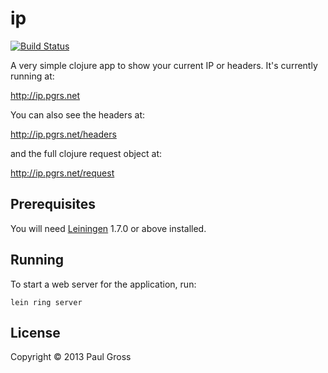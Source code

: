 # ip

[![Build Status](https://travis-ci.org/pgr0ss/ip.png)](https://travis-ci.org/pgr0ss/ip)

A very simple clojure app to show your current IP or headers. It's currently running at:

http://ip.pgrs.net

You can also see the headers at:

http://ip.pgrs.net/headers

and the full clojure request object at:

http://ip.pgrs.net/request

## Prerequisites

You will need [Leiningen][1] 1.7.0 or above installed.

[1]: https://github.com/technomancy/leiningen

## Running

To start a web server for the application, run:

    lein ring server

## License

Copyright © 2013 Paul Gross
